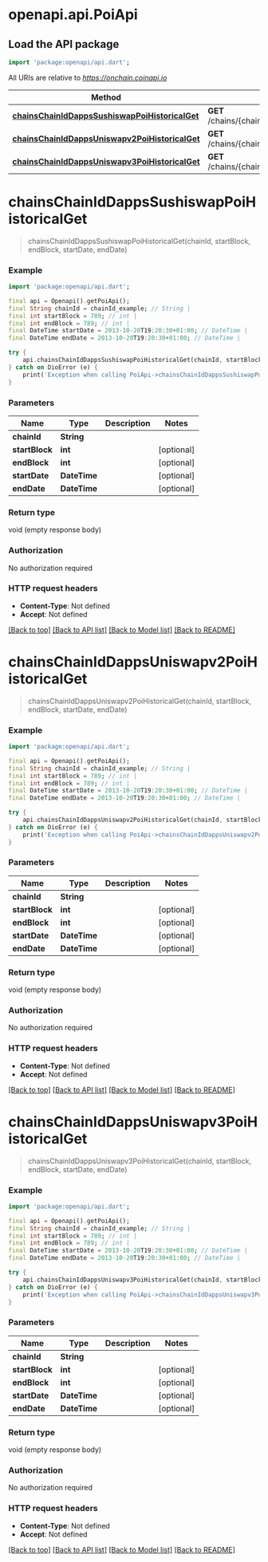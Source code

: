# openapi.api.PoiApi

## Load the API package
```dart
import 'package:openapi/api.dart';
```

All URIs are relative to *https://onchain.coinapi.io*

Method | HTTP request | Description
------------- | ------------- | -------------
[**chainsChainIdDappsSushiswapPoiHistoricalGet**](PoiApi.md#chainschainiddappssushiswappoihistoricalget) | **GET** /chains/{chain_id}/dapps/sushiswap/poi/historical | 
[**chainsChainIdDappsUniswapv2PoiHistoricalGet**](PoiApi.md#chainschainiddappsuniswapv2poihistoricalget) | **GET** /chains/{chain_id}/dapps/uniswapv2/poi/historical | 
[**chainsChainIdDappsUniswapv3PoiHistoricalGet**](PoiApi.md#chainschainiddappsuniswapv3poihistoricalget) | **GET** /chains/{chain_id}/dapps/uniswapv3/poi/historical | 


# **chainsChainIdDappsSushiswapPoiHistoricalGet**
> chainsChainIdDappsSushiswapPoiHistoricalGet(chainId, startBlock, endBlock, startDate, endDate)



### Example
```dart
import 'package:openapi/api.dart';

final api = Openapi().getPoiApi();
final String chainId = chainId_example; // String | 
final int startBlock = 789; // int | 
final int endBlock = 789; // int | 
final DateTime startDate = 2013-10-20T19:20:30+01:00; // DateTime | 
final DateTime endDate = 2013-10-20T19:20:30+01:00; // DateTime | 

try {
    api.chainsChainIdDappsSushiswapPoiHistoricalGet(chainId, startBlock, endBlock, startDate, endDate);
} catch on DioError (e) {
    print('Exception when calling PoiApi->chainsChainIdDappsSushiswapPoiHistoricalGet: $e\n');
}
```

### Parameters

Name | Type | Description  | Notes
------------- | ------------- | ------------- | -------------
 **chainId** | **String**|  | 
 **startBlock** | **int**|  | [optional] 
 **endBlock** | **int**|  | [optional] 
 **startDate** | **DateTime**|  | [optional] 
 **endDate** | **DateTime**|  | [optional] 

### Return type

void (empty response body)

### Authorization

No authorization required

### HTTP request headers

 - **Content-Type**: Not defined
 - **Accept**: Not defined

[[Back to top]](#) [[Back to API list]](../README.md#documentation-for-api-endpoints) [[Back to Model list]](../README.md#documentation-for-models) [[Back to README]](../README.md)

# **chainsChainIdDappsUniswapv2PoiHistoricalGet**
> chainsChainIdDappsUniswapv2PoiHistoricalGet(chainId, startBlock, endBlock, startDate, endDate)



### Example
```dart
import 'package:openapi/api.dart';

final api = Openapi().getPoiApi();
final String chainId = chainId_example; // String | 
final int startBlock = 789; // int | 
final int endBlock = 789; // int | 
final DateTime startDate = 2013-10-20T19:20:30+01:00; // DateTime | 
final DateTime endDate = 2013-10-20T19:20:30+01:00; // DateTime | 

try {
    api.chainsChainIdDappsUniswapv2PoiHistoricalGet(chainId, startBlock, endBlock, startDate, endDate);
} catch on DioError (e) {
    print('Exception when calling PoiApi->chainsChainIdDappsUniswapv2PoiHistoricalGet: $e\n');
}
```

### Parameters

Name | Type | Description  | Notes
------------- | ------------- | ------------- | -------------
 **chainId** | **String**|  | 
 **startBlock** | **int**|  | [optional] 
 **endBlock** | **int**|  | [optional] 
 **startDate** | **DateTime**|  | [optional] 
 **endDate** | **DateTime**|  | [optional] 

### Return type

void (empty response body)

### Authorization

No authorization required

### HTTP request headers

 - **Content-Type**: Not defined
 - **Accept**: Not defined

[[Back to top]](#) [[Back to API list]](../README.md#documentation-for-api-endpoints) [[Back to Model list]](../README.md#documentation-for-models) [[Back to README]](../README.md)

# **chainsChainIdDappsUniswapv3PoiHistoricalGet**
> chainsChainIdDappsUniswapv3PoiHistoricalGet(chainId, startBlock, endBlock, startDate, endDate)



### Example
```dart
import 'package:openapi/api.dart';

final api = Openapi().getPoiApi();
final String chainId = chainId_example; // String | 
final int startBlock = 789; // int | 
final int endBlock = 789; // int | 
final DateTime startDate = 2013-10-20T19:20:30+01:00; // DateTime | 
final DateTime endDate = 2013-10-20T19:20:30+01:00; // DateTime | 

try {
    api.chainsChainIdDappsUniswapv3PoiHistoricalGet(chainId, startBlock, endBlock, startDate, endDate);
} catch on DioError (e) {
    print('Exception when calling PoiApi->chainsChainIdDappsUniswapv3PoiHistoricalGet: $e\n');
}
```

### Parameters

Name | Type | Description  | Notes
------------- | ------------- | ------------- | -------------
 **chainId** | **String**|  | 
 **startBlock** | **int**|  | [optional] 
 **endBlock** | **int**|  | [optional] 
 **startDate** | **DateTime**|  | [optional] 
 **endDate** | **DateTime**|  | [optional] 

### Return type

void (empty response body)

### Authorization

No authorization required

### HTTP request headers

 - **Content-Type**: Not defined
 - **Accept**: Not defined

[[Back to top]](#) [[Back to API list]](../README.md#documentation-for-api-endpoints) [[Back to Model list]](../README.md#documentation-for-models) [[Back to README]](../README.md)

